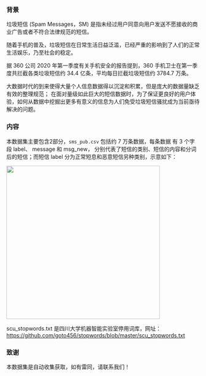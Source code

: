 ### 背景
垃圾短信 (Spam Messages，SM) 是指未经过用户同意向用户发送不愿接收的商业广告或者不符合法律规范的短信。

随着手机的普及，垃圾短信在日常生活日益泛滥，已经严重的影响到了人们的正常生活娱乐，乃至社会的稳定。

据 360 公司 2020 年第一季度有关手机安全的报告提到，360 手机卫士在第一季度共拦截各类垃圾短信约 34.4 亿条，平均每日拦截垃圾短信约 3784.7 万条。

大数据时代的到来使得大量个人信息数据得以沉淀和积累，但是庞大的数据量缺乏有效的整理规范；
在面对量级如此巨大的短信数据时，为了保证更良好的用户体验，如何从数据中挖掘出更多有意义的信息为人们免受垃圾短信骚扰成为当前亟待解决的问题。
### 内容
本数据集主要包含2部分，`sms_pub.csv` 包括约 7 万条数据，每条数据 有 3 个字段 label、 message 和 msg_new， 分别代表了短信的类别、短信的内容和分词后的短信；而短信 label  分为正常短息和恶意短信另种类别，示意如下：

<img src="https://imgbed.momodel.cn/20201029224123.png" width=400px/>

scu_stopwords.txt 是四川大学机器智能实验室停用词库，网址：https://github.com/goto456/stopwords/blob/master/scu_stopwords.txt

### 致谢
本数据集是自动收集获取，如有雷同，请联系我们！


